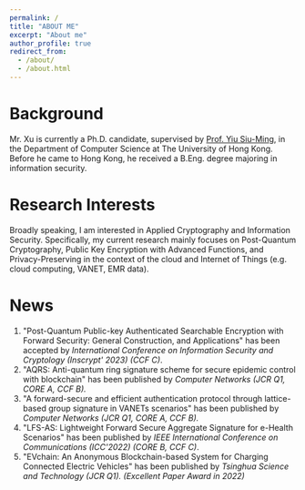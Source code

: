 ```yaml
---
permalink: /
title: "ABOUT ME"
excerpt: "About me"
author_profile: true
redirect_from: 
  - /about/
  - /about.html
--- 
```



Background
======
Mr. Xu is currently a Ph.D. candidate, supervised by [Prof. Yiu Siu-Ming](https://www.cs.hku.hk/index.php/people/academic-staff/smyiu), in the Department of Computer Science at The University of Hong Kong. Before he came to Hong Kong, he received a B.Eng. degree majoring in information security. 

Research Interests
======
Broadly speaking, I am interested in Applied Cryptography and Information Security. Specifically, my current research mainly focuses on Post-Quantum Cryptography, Public Key Encryption with Advanced Functions, and Privacy-Preserving in the context of the cloud and Internet of Things (e.g. cloud computing, VANET, EMR data).

News
======
1. "Post-Quantum Public-key Authenticated Searchable Encryption with Forward Security: General Construction, and Applications" has been accepted by *International Conference on Information Security and Cryptology (Inscrypt' 2023) (CCF C)*.
2. "AQRS: Anti-quantum ring signature scheme for secure epidemic control with blockchain" has been published by *Computer Networks* *(JCR Q1, CORE A, CCF B).*
3. "A forward-secure and efficient authentication protocol through lattice-based group signature in VANETs scenarios" has been published by *Computer Networks* *(JCR Q1, CORE A, CCF B).*
4. "LFS-AS: Lightweight Forward Secure Aggregate Signature for e-Health Scenarios" has been published by *IEEE International Conference on Communications (ICC'2022) (CORE B, CCF C)*.
5. "EVchain: An Anonymous Blockchain-based System for Charging Connected Electric Vehicles" has been published by *Tsinghua Science and Technology (JCR Q1).* *(Excellent Paper Award in 2022)*















